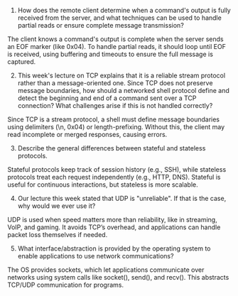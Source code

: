 1. How does the remote client determine when a command's output is fully received from the server, and what techniques can be used to handle partial reads or ensure complete message transmission?

The client knows a command's output is complete when the server sends an EOF marker (like 0x04). To handle partial reads, it should loop until EOF is received, using buffering and timeouts to ensure the full message is captured.

2. This week's lecture on TCP explains that it is a reliable stream protocol rather than a message-oriented one. Since TCP does not preserve message boundaries, how should a networked shell protocol define and detect the beginning and end of a command sent over a TCP connection? What challenges arise if this is not handled correctly?

Since TCP is a stream protocol, a shell must define message boundaries using delimiters (\n, 0x04) or length-prefixing. Without this, the client may read incomplete or merged responses, causing errors.

3. Describe the general differences between stateful and stateless protocols.

Stateful protocols keep track of session history (e.g., SSH), while stateless protocols treat each request independently (e.g., HTTP, DNS). Stateful is useful for continuous interactions, but stateless is more scalable.

4. Our lecture this week stated that UDP is "unreliable". If that is the case, why would we ever use it?

UDP is used when speed matters more than reliability, like in streaming, VoIP, and gaming. It avoids TCP’s overhead, and applications can handle packet loss themselves if needed.

5. What interface/abstraction is provided by the operating system to enable applications to use network communications?

The OS provides sockets, which let applications communicate over networks using system calls like socket(), send(), and recv(). This abstracts TCP/UDP communication for programs.